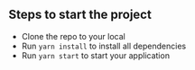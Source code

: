 ## Steps to start the project
* Clone the repo to your local
* Run `yarn install` to install all dependencies
* Run `yarn start` to start your application


